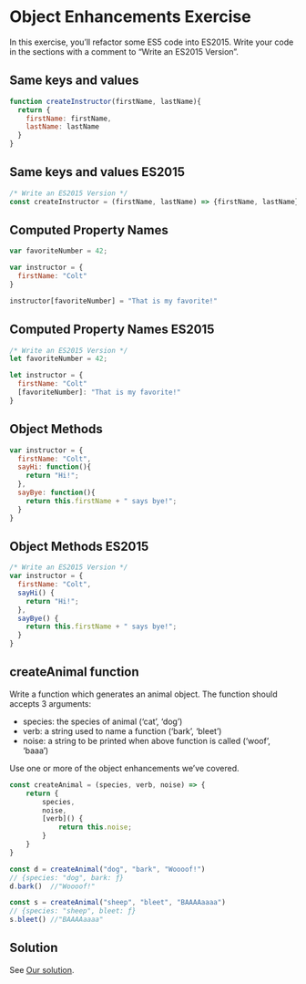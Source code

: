 # Object Enhancements Exercise

In this exercise, you’ll refactor some ES5 code into ES2015. Write your code in the sections with a comment to “Write an ES2015 Version”.

## Same keys and values

```js
function createInstructor(firstName, lastName){
  return {
    firstName: firstName,
    lastName: lastName
  }
}
```

## Same keys and values ES2015

```js
/* Write an ES2015 Version */
const createInstructor = (firstName, lastName) => {firstName, lastName}
```

## Computed Property Names

```js
var favoriteNumber = 42;

var instructor = {
  firstName: "Colt"
}

instructor[favoriteNumber] = "That is my favorite!"
```

## Computed Property Names ES2015

```js
/* Write an ES2015 Version */
let favoriteNumber = 42;

let instructor = {
  firstName: "Colt"
  [favoriteNumber]: "That is my favorite!"
}
```

## Object Methods

```js
var instructor = {
  firstName: "Colt",
  sayHi: function(){
    return "Hi!";
  },
  sayBye: function(){
    return this.firstName + " says bye!";
  }
}
```

## Object Methods ES2015

```js
/* Write an ES2015 Version */
var instructor = {
  firstName: "Colt",
  sayHi() {
    return "Hi!";
  },
  sayBye() {
    return this.firstName + " says bye!";
  }
}
```

## createAnimal function

Write a function which generates an animal object. The function should accepts 3 arguments:

 - species: the species of animal (‘cat’, ‘dog’)
 - verb: a string used to name a function (‘bark’, ‘bleet’)
 - noise: a string to be printed when above function is called (‘woof’, ‘baaa’)

Use one or more of the object enhancements we’ve covered.

```js
const createAnimal = (species, verb, noise) => {
    return {
        species,
        noise,
        [verb]() {
            return this.noise;
        }
    }
}

const d = createAnimal("dog", "bark", "Woooof!")
// {species: "dog", bark: ƒ}
d.bark()  //"Woooof!"

const s = createAnimal("sheep", "bleet", "BAAAAaaaa")
// {species: "sheep", bleet: ƒ}
s.bleet() //"BAAAAaaaa"
```

## Solution

See [Our solution](http://curric.rithmschool.com/springboard/exercises/js-object-enhancements/solution/index.html).
